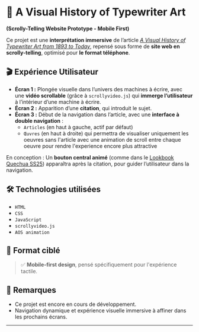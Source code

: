 # 📜 A Visual History of Typewriter Art  
**(Scrolly-Telling Website Prototype - Mobile First)**

Ce projet est une **interprétation immersive** de l’article [_A Visual History of Typewriter Art from 1893 to Today_](https://www.themarginalian.org/2014/05/23/typewriter-art-laurence-king/), repensé sous forme de **site web en scrolly-telling**, optimisé pour **le format téléphone**.

## 🎬 Expérience Utilisateur

- **Écran 1 :** Plongée visuelle dans l’univers des machines à écrire, avec une **vidéo scrollable** (grâce à `scrollyvideo.js`) qui **immerge l’utilisateur** à l’intérieur d’une machine à écrire.
- **Écran 2 :** Apparition d’une **citation**, qui introduit le sujet.
- **Écran 3 :** Début de la navigation dans l’article, avec une **interface à double navigation** :
  - `Articles` (en haut à gauche, actif par défaut)
  - `Œuvres` (en haut à droite) qui permettra de visualiser uniquement les oeuvres sans l'article avec une animation de scroll entre chaque oeuvre pour rendre l'experience encore plus attractive

En conception : Un **bouton central animé** (comme dans le [Lookbook Quechua SS25](https://quechua-lookbook.com/ss25/fr/)) apparaîtra après la citation, pour guider l’utilisateur dans la navigation.

## 🛠️ Technologies utilisées

- `HTML`
- `CSS`
- `JavaScript`
- `scrollyvideo.js`
- `AOS animation`

## 📱 Format ciblé

> ✅ **Mobile-first design**, pensé spécifiquement pour l'expérience tactile.

## 📌 Remarques

- Ce projet est encore en cours de développement.
- Navigation dynamique et expérience visuelle immersive à affiner dans les prochains écrans.

---

